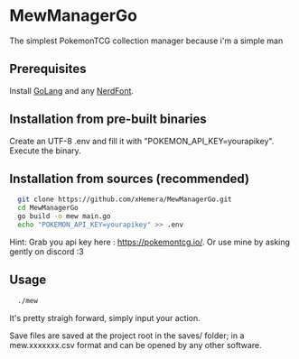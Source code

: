 # MewManagerGo
The simplest PokemonTCG collection manager because i'm a simple man

## Prerequisites
Install [GoLang](https://go.dev/) and any [NerdFont](https://www.nerdfonts.com/).

## Installation from pre-built binaries
Create an UTF-8 .env and fill it with "POKEMON_API_KEY=yourapikey".
Execute the binary.

## Installation from sources (recommended)

```bash
  git clone https://github.com/xHemera/MewManagerGo.git
  cd MewManagerGo
  go build -o mew main.go
  echo "POKEMON_API_KEY=yourapikey" >> .env
```
Hint: Grab you api key here : https://pokemontcg.io/. Or use mine by asking gently on discord :3

## Usage

```bash
  ./mew
```
It's pretty straigh forward, simply input your action.

Save files are saved at the project root in the saves/ folder; in a mew.xxxxxxx.csv format and can be opened by any other software.
